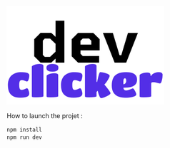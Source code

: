 ![alt text](https://github.com/clm-msch/dev-clicker/blob/dev/client/public/devclicker.svg "Logo Dev Clicker")



How to launch the projet : 

```bash
npm install
npm run dev
```
